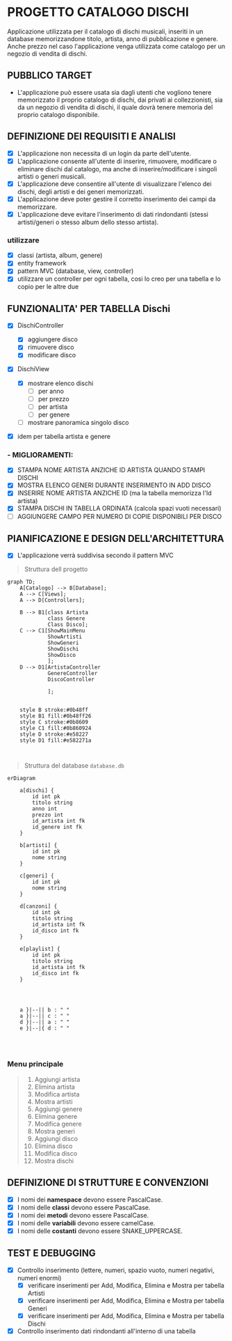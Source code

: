# PROGETTO CATALOGO DISCHI

Applicazione utilizzata per il catalogo di dischi musicali, inseriti in un database memorizzandone titolo, artista, anno di pubblicazione e genere. Anche prezzo nel caso l'applicazione venga utilizzata come catalogo per un negozio di vendita di dischi.

## PUBBLICO TARGET

- L'applicazione può essere usata sia dagli utenti che vogliono tenere memorizzato il proprio catalogo di dischi, dai privati ai collezzionisti, sia da un negozio di vendita di dischi, il quale dovrà tenere memoria del proprio catalogo disponibile.

## DEFINIZIONE DEI REQUISITI E ANALISI

- [x] L'applicazione non necessita di un login da parte dell'utente.
- [x] L'applicazione consente all'utente di inserire, rimuovere, modificare o eliminare dischi dal catalogo, ma anche di inserire/modificare i singoli artisti o generi musicali.
- [x] L'applicazione deve consentire all'utente di visualizzare l'elenco dei dischi, degli artisti e dei generi memorizzati.
- [x] L'applicazione deve poter gestire il corretto inserimento dei campi da memorizzare.
- [x] L'applicazione deve evitare l'inserimento di dati rindondanti (stessi artisti/generi o stesso album dello stesso artista).

### utilizzare

- [x] classi (artista, album, genere)
- [x] entity framework
- [x] pattern MVC (database, view, controller)
- [x] utilizzare un controller per ogni tabella, cosi lo creo per una tabella e lo copio per le altre due

## FUNZIONALITA' PER TABELLA Dischi

- [x] DischiController

  - [x] aggiungere disco
  - [x] rimuovere disco
  - [x] modificare disco

- [x] DischiView

  - [x] mostrare elenco dischi
    - [ ] per anno
    - [ ] per prezzo
    - [ ] per artista
    - [ ] per genere
  - [ ] mostrare panoramica singolo disco

- [x] idem per tabella artista e genere

### - MIGLIORAMENTI:

- [x] STAMPA NOME ARTISTA ANZICHE ID ARTISTA QUANDO STAMPI DISCHI
- [x] MOSTRA ELENCO GENERI DURANTE INSERIMENTO IN ADD DISCO
- [x] INSERIRE NOME ARTISTA ANZICHE ID (ma la tabella memorizza l'Id artista)
- [x] STAMPA DISCHI IN TABELLA ORDINATA (calcola spazi vuoti necessari)
- [ ] AGGIUNGERE CAMPO PER NUMERO DI COPIE DISPONIBILI PER DISCO

## PIANIFICAZIONE E DESIGN DELL'ARCHITETTURA

- [x] L'applicazione verrà suddivisa secondo il pattern MVC

> Struttura dell progetto

```mermaid
graph TD;
    A[Catalogo] --> B[Database];
    A --> C[Views];
    A --> D[Controllers];

    B --> B1[class Artista
             class Genere
             Class Disco];
    C --> C1[ShowMainMenu
             ShowArtisti
             ShowGeneri
             ShowDischi
             ShowDisco
             ];
    D --> D1[ArtistaController
             GenereController
             DiscoController

             ];


    style B stroke:#0b48ff
    style B1 fill:#0b48ff26
    style C stroke:#0b8609
    style C1 fill:#0b860924
    style D stroke:#e58227
    style D1 fill:#e582271a



```

> Struttura del database `database.db`

```mermaid
erDiagram

    a[dischi] {
        id int pk
        titolo string
        anno int
        prezzo int
        id_artista int fk
        id_genere int fk
    }

    b[artisti] {
        id int pk
        nome string
    }

    c[generi] {
        id int pk
        nome string
    }

    d[canzoni] {
        id int pk
        titolo string
        id_artista int fk
        id_disco int fk
    }

    e[playlist] {
        id int pk
        titolo string
        id_artista int fk
        id_disco int fk
    }




    a }|--|| b : " "
    a }|--|| c : " "
    d }|--|| a : " "
    e }|--|{ d : " "




```

### Menu principale

> 1. Aggiungi artista
> 2. Elimina artista
> 3. Modifica artista
> 4. Mostra artisti
> 5. Aggiungi genere
> 6. Elimina genere
> 7. Modifica genere
> 8. Mostra generi
> 9. Aggiungi disco
> 10. Elimina disco
> 11. Modifica disco
> 12. Mostra dischi

## DEFINIZIONE DI STRUTTURE E CONVENZIONI

- [x] I nomi dei **namespace** devono essere PascalCase.
- [x] I nomi delle **classi** devono essere PascalCase.
- [x] I nomi dei **metodi** devono essere PascalCase.
- [x] I nomi delle **variabili** devono essere camelCase.
- [x] I nomi delle **costanti** devono essere SNAKE_UPPERCASE.

## TEST E DEBUGGING

- [x] Controllo inserimento (lettere, numeri, spazio vuoto, numeri negativi, numeri enormi)
  - [x] verificare inserimenti per Add, Modifica, Elimina e Mostra per tabella Artisti
  - [x] verificare inserimenti per Add, Modifica, Elimina e Mostra per tabella Generi
  - [x] verificare inserimenti per Add, Modifica, Elimina e Mostra per tabella Dischi
- [x] Controllo inserimento dati rindondanti all'interno di una tabella
